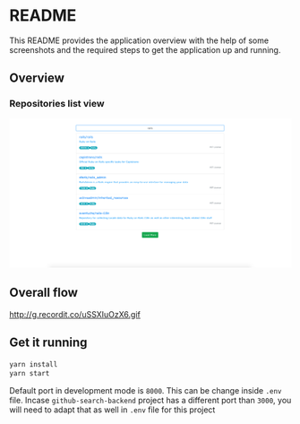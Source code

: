 # README

This README provides the application overview with the help of some screenshots and the required steps to get the application up and running.

## Overview

### Repositories list view
![Repositories list view](docs/repositories_list_view.png)

## Overall flow
http://g.recordit.co/uSSXIuOzX6.gif

## Get it running
```bash
yarn install
yarn start
```

Default port in development mode is `8000`. This can be change inside `.env` file. Incase `github-search-backend` project has a different port than `3000`, you will need to adapt that as well in `.env` file for this project